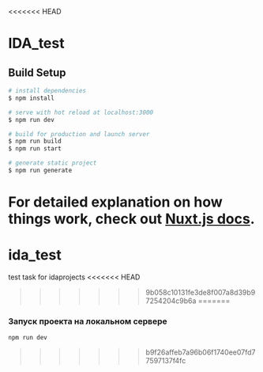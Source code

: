 <<<<<<< HEAD
# IDA_test

## Build Setup

```bash
# install dependencies
$ npm install

# serve with hot reload at localhost:3000
$ npm run dev

# build for production and launch server
$ npm run build
$ npm run start

# generate static project
$ npm run generate
```

For detailed explanation on how things work, check out [Nuxt.js docs](https://nuxtjs.org).
=======
# ida_test
test task for idaprojects
<<<<<<< HEAD
>>>>>>> 9b058c10131fe3de8f007a8d39b97254204c9b6a
=======

### Запуск проекта на локальном сервере
```
npm run dev
```
>>>>>>> b9f26affeb7a96b06f1740ee07fd77597137f4fc
